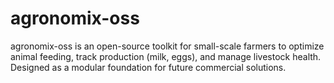 # agronomix-oss
agronomix-oss is an open-source toolkit for small-scale farmers to optimize animal feeding, track production (milk, eggs), and manage livestock health. Designed as a modular foundation for future commercial solutions. 
